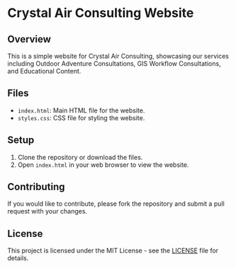 # Crystal Air Consulting Website

## Overview

This is a simple website for Crystal Air Consulting, showcasing our services including Outdoor Adventure Consultations, GIS Workflow Consultations, and Educational Content.

## Files

- `index.html`: Main HTML file for the website.
- `styles.css`: CSS file for styling the website.

## Setup

1. Clone the repository or download the files.
2. Open `index.html` in your web browser to view the website.

## Contributing

If you would like to contribute, please fork the repository and submit a pull request with your changes.

## License

This project is licensed under the MIT License - see the [LICENSE](LICENSE) file for details.

